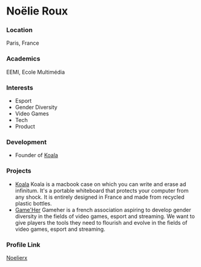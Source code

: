 # Noëlie Roux

### Location

Paris, France

### Academics

EEMI, Ecole Multimédia

### Interests

- Esport
- Gender Diversity
- Video Games
- Tech
- Product

### Development

- Founder of [Koala](https://meetkoala.netlify.app/en/)

### Projects

- [Koala](https://meetkoala.netlify.app/en/) Koala is a macbook case on which you can write and erase ad infinitum. It's a portable whiteboard that protects your computer from any shock. It is entirely designed in France and made from recycled plastic bottles.
- [Game'Her](https://github.com/Noelierx/GameHer) Gameher is a french association aspiring to develop gender diversity in the fields of video games, esport and streaming. We want to give players the tools they need to flourish and evolve in the fields of video games, esport and streaming.

### Profile Link

[Noelierx](https://github.com/Noelierx)
